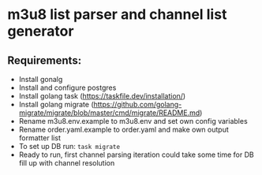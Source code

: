 # m3u8 list parser and channel list generator
## Requirements:
* Install gonalg
* Install and configure postgres
* Install golang task (https://taskfile.dev/installation/)
* Install golang migrate (https://github.com/golang-migrate/migrate/blob/master/cmd/migrate/README.md)
* Rename m3u8.env.example to m3u8.env and set own config variables
* Rename order.yaml.example to order.yaml and make own output formatter list
* To set up DB run: <code>task migrate</code>
* Ready to run, first channel parsing iteration could take some time for DB fill up with channel resolution
